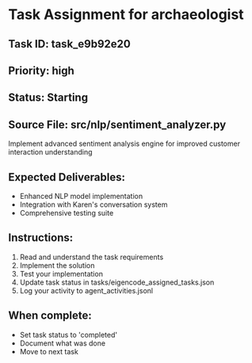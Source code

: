 # Task Assignment for archaeologist

## Task ID: task_e9b92e20
## Priority: high
## Status: Starting
## Source File: src/nlp/sentiment_analyzer.py

Implement advanced sentiment analysis engine for improved customer interaction understanding

## Expected Deliverables:
- Enhanced NLP model implementation
- Integration with Karen's conversation system
- Comprehensive testing suite

## Instructions:
1. Read and understand the task requirements
2. Implement the solution
3. Test your implementation
4. Update task status in tasks/eigencode_assigned_tasks.json
5. Log your activity to agent_activities.jsonl

## When complete:
- Set task status to 'completed'
- Document what was done
- Move to next task
